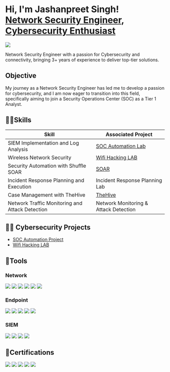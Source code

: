 <h1>Hi, I'm Jashanpreet Singh! <br/><a href="https://www.linkedin.com/in/jashanpreet-singh1999/">Network Security Engineer</a>, <a href="https://github.com/Jashan-Khaira">Cybersecurity Enthusiast </a></h1>

<a href="https://www.linkedin.com/in/jashanpreet-singh1999/"><img src="https://img.shields.io/badge/-LinkedIn-0072b1?&style=for-the-badge&logo=linkedin&logoColor=white" /></a>

Network Security Engineer with a passion for Cybersecurity and connectivity, bringing 3+ years of experience to deliver top-tier solutions. 

## Objective

My journey as a Network Security Engineer has led me to develop a passion for cybersecurity, and I am now eager to transition into this field, specifically aiming to join a Security Operations Center (SOC) as a Tier 1 Analyst.

## 🤹‍♂️Skills

| Skill                                         | Associated Project         |
|-----------------------------------------------|----------------------------|
| SIEM Implementation and Log Analysis          | <a href="https://github.com/Jashan-Khaira/SOC-Automation-Project/blob/main/README.md">SOC Automation Lab</a>|
| Wireless Network Security                     | <a href="https://github.com/Jashan-Khaira/Wireless-Network-Security/blob/main/README.md">Wifi Hacking LAB</a>|
| Security Automation with Shuffle SOAR         | <a href="https://github.com/Jashan-Khaira/SOC-Automation-Project/blob/main/README.md"> SOAR</a>|
| Incident Response Planning and Execution      | Incident Response Planning Lab|
| Case Management with TheHive                  | <a href="https://github.com/Jashan-Khaira/SOC-Automation-Project/blob/main/README.md"> TheHive</a>|
| Network Traffic Monitoring and Attack Detection | <a>Network Monitoring & Attack Detection</a>|

## 👨‍💻 Cybersecurity Projects
-  <a href="https://github.com/Jashan-Khaira/SOC-Automation-Project/blob/main/README.md">SOC Automation Project</a>
-  <a href="https://github.com/Jashan-Khaira/Wireless-Network-Security/blob/main/README.md"> Wifi Hacking LAB </a>

## 🔨Tools

### Network
<div>
    <img src="https://img.shields.io/badge/-Wireshark-1679A7?&style=for-the-badge&logo=Wireshark&logoColor=white" />
    <img src="https://img.shields.io/badge/-Suricata-EF3B2D?&style=for-the-badge&logo=Suricata&logoColor=white" />
    <img src="https://img.shields.io/badge/-Zeek-777BB4?&style=for-the-badge&logo=Zeek&logoColor=white" />
    <img src="https://img.shields.io/badge/-BurpSuite-008080?&style=for-the-badge&logo=BurpSuite&logoColor=white" />
    <img src="https://img.shields.io/badge/-Nmap-1abc9c?&style=for-the-badge&logo=Nmap&logoColor=white" />
    <img src="https://img.shields.io/badge/-Metasploit-9932CC?&style=for-the-badge&logo=Metasploit&logoColor=white" />


</div>

### Endpoint

<div>
  <img src="https://img.shields.io/badge/-Microsoft_Defender_for_Endpoint-00A4EF?&style=for-the-badge&logo=Microsoft&logoColor=white" />
  <img src="https://img.shields.io/badge/-Cortex_XDR-2E8B57?&style=for-the-badge&logo=PaloAltoNetworks&logoColor=white" />
  <img src="https://img.shields.io/badge/-Cisco_Secure_Endpoint-FF6600?&style=for-the-badge&logo=Cisco&logoColor=white" />
  <img src="https://img.shields.io/badge/-Trend%20Micro-009688?&style=for-the-badge&logo=Trend%20Micro&logoColor=white" />
  <img src="https://img.shields.io/badge/-Velociraptor-4B275F?&style=for-the-badge&logo=Velociraptor&logoColor=white" />
</div>

### SIEM

<div>
    <img src="https://img.shields.io/badge/-Wazuh-2C2D72?&style=for-the-badge&logo=Wazuh&logoColor=white" />
    <img src="https://img.shields.io/badge/-Splunk-000000?&style=for-the-badge&logo=Splunk&logoColor=white" />
    <img src="https://img.shields.io/badge/-LimaCharlie-1A1A1A?&style=for-the-badge&logo=LimaCharlie&logoColor=white" />
    <img src="https://img.shields.io/badge/-Elastic-005571?&style=for-the-badge&logo=Elastic&logoColor=white" />
</div>

## 📃Certifications

<div>
<img src="https://img.shields.io/badge/-CCNA-1A1A1A?&style=for-the-badge&logo=Cisco&logoColor=white" />
<img src="https://img.shields.io/badge/-PCNSE-00539f?&style=for-the-badge&logo=PaloAltoNetworks&logoColor=white" />
<img src="https://img.shields.io/badge/-NSE1-EE3124?&style=for-the-badge&logo=Fortinet&logoColor=white" />
<img src="https://img.shields.io/badge/-NSE2-EE3124?&style=for-the-badge&logo=Fortinet&logoColor=white" />
<img src="https://img.shields.io/badge/-CNSS-003366?&style=for-the-badge&logoColor=white" />
</div>

